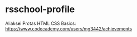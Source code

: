 # rsschool-profile
Aliaksei Protas
HTML CSS Basics: https://www.codecademy.com/users/mg3442/achievements
